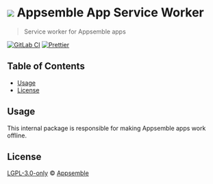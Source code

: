 # ![](https://gitlab.com/appsemble/appsemble/-/raw/0.30.14-test.4/config/assets/logo.svg) Appsemble App Service Worker

> Service worker for Appsemble apps

[![GitLab CI](https://gitlab.com/appsemble/appsemble/badges/0.30.14-test.4/pipeline.svg)](https://gitlab.com/appsemble/appsemble/-/releases/0.30.14-test.4)
[![Prettier](https://img.shields.io/badge/code_style-prettier-ff69b4.svg)](https://prettier.io)

## Table of Contents

- [Usage](#usage)
- [License](#license)

## Usage

This internal package is responsible for making Appsemble apps work offline.

## License

[LGPL-3.0-only](https://gitlab.com/appsemble/appsemble/-/blob/0.30.14-test.4/LICENSE.md) ©
[Appsemble](https://appsemble.com)
